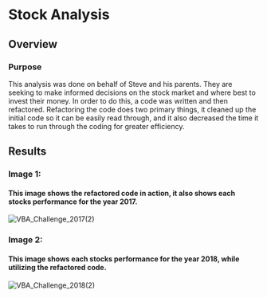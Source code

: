 # Stock Analysis 

## Overview

### Purpose 
This analysis was done on behalf of Steve and his parents. They are seeking to make informed decisions on the stock market and where best to invest their money. In order to do this, a code was written and then refactored. Refactoring the code does two primary things, it cleaned up the initial code so it can be easily read through, and it also decreased the time it takes to run through the coding for greater efficiency. 

## Results

### Image 1: 
#### This image shows the refactored code in action, it also shows each stocks performance for the year 2017. 
![VBA_Challenge_2017(2)](https://user-images.githubusercontent.com/106715300/177011734-4ba439c4-5205-4be2-a8ec-ec014e6533c0.png)

### Image 2:
#### This image shows each stocks performance for the year 2018, while utilizing the refactored code.
![VBA_Challenge_2018(2)](https://user-images.githubusercontent.com/106715300/177011827-28cc5ea6-cf13-4e88-9e25-cba7e27a3f35.png)


